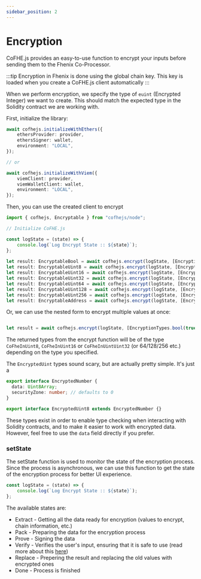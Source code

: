 ```yaml
---
sidebar_position: 2
---
```


# Encryption

CoFHE.js provides an easy-to-use function to encrypt your inputs before sending them to the Fhenix Co-Processor.

:::tip
Encryption in Fhenix is done using the global chain key. This key is loaded when you create a CoFHE.js client automatically
:::

When we perform encryption, we specify the type of `euint` (Encrypted Integer) we want to create. This should match the expected type in the Solidity contract we are working with.

First, initialize the library:

```Typescript
await cofhejs.initializeWithEthers({
    ethersProvider: provider,
    ethersSigner: wallet,
    environment: "LOCAL",
});

// or

await cofhejs.initializeWithViem({
    viemClient: provider,
    viemWalletClient: wallet,
    environment: "LOCAL",
});

```
Then, you can use the created client to encrypt

```Typescript
import { cofhejs, Encryptable } from "cofhejs/node";

// Initialize CoFHE.js

const logState = (state) => {
    console.log(`Log Encrypt State :: ${state}`);
};
    
let result: EncryptableBool = await cofhejs.encrypt(logState, [EncryptionTypes.bool(true)]);
let result: EncryptableUint8 = await cofhejs.encrypt(logState, [EncryptionTypes.uint8(10)]);
let result: EncryptableUint16 = await cofhejs.encrypt(logState, [EncryptionTypes.uint16(10)]);
let result: EncryptableUint32 = await cofhejs.encrypt(logState, [EncryptionTypes.uint32(10)]);
let result: EncryptableUint64 = await cofhejs.encrypt(logState, [EncryptionTypes.uint64(10)]);
let result: EncryptableUint128 = await cofhejs.encrypt(logState, [EncryptionTypes.uint128(10)]);
let result: EncryptableUint256 = await cofhejs.encrypt(logState, [EncryptionTypes.uint256(10)]);
let result: EncryptableAddress = await cofhejs.encrypt(logState, [EncryptionTypes.address("0x1234567890123456789012345678901234567890")]);

```

Or, we can use the nested form to encrypt multiple values at once:

```javascript

let result = await cofhejs.encrypt(logState, [EncryptionTypes.bool(true), EncryptionTypes.uint8(10), EncryptionTypes.uint16(10), EncryptionTypes.uint32(10), EncryptionTypes.uint64(10), EncryptionTypes.uint128(10), EncryptionTypes.uint256(10), EncryptionTypes.address("0x1234567890123456789012345678901234567890")]);

```

The returned types from the encrypt function will be of the type `CoFheInUint8`, `CoFheInUint16` or `CoFheInUintUint32` (or 64/128/256 etc.) depending on the type you specified.

The `EncryptedUint` types sound scary, but are actually pretty simple. It's just a

```typescript
export interface EncryptedNumber {
  data: Uint8Array;
  securityZone: number; // defaults to 0
}

export interface EncryptedUint8 extends EncryptedNumber {}
```

These types exist in order to enable type checking when interacting with Solidity contracts, and to make it easier to work with encrypted data.  
However, feel free to use the `data` field directly if you prefer.


### setState

The setState function is used to monitor the state of the encryption process.
Since the process is asynchronous, we can use this function to get the state of the encryption process for better UI experience.

```typescript
const logState = (state) => {
    console.log(`Log Encrypt State :: ${state}`);
};
```
The available states are:
- Extract - Getting all the data ready for encryption (values to encrypt, chain information, etc.)  
- Pack - Preparing the data for the encryption process
- Prove - Signing the data
- Verify - Verifies the user's input, ensuring that it is safe to use (read more about this [here](/docs/devdocs/architecture/internal-utilities/verifier))
- Replace - Prepering the result and replacing the old values with encrypted ones
- Done - Process is finished


